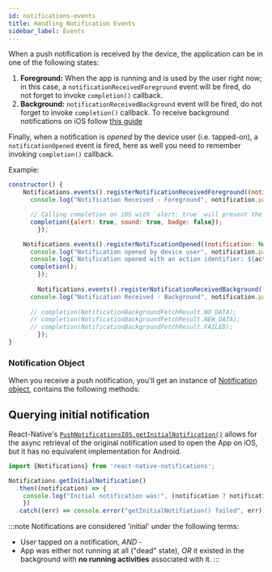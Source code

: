 ```yaml
---
id: notifications-events
title: Handling Notification Events
sidebar_label: Events
---
```


When a push notification is received by the device, the application can be in one of the following states:

1. **Foreground:** When the app is running and is used by the user right now; in this case, a `notificationReceivedForeground` event will be fired, do not forget to invoke `completion()` callback.
2. **Background:** `notificationReceivedBackground` event will be fired, do not forget to invoke `completion()` callback.
To receive background notifications on iOS follow [this guide](https://developer.apple.com/documentation/usernotifications/setting_up_a_remote_notification_server/pushing_background_updates_to_your_app)

Finally, when a notification is _opened_ by the device user (i.e. tapped-on), a `notificationOpened` event is fired, here as well you need to remember invoking `completion()` callback.

Example:

```jsx
constructor() {
    Notifications.events().registerNotificationReceivedForeground((notification: Notification, completion: (response: NotificationCompletion) => void) => {
      console.log("Notification Received - Foreground", notification.payload);

      // Calling completion on iOS with `alert: true` will present the native iOS inApp notification.
      completion({alert: true, sound: true, badge: false});
		});

    Notifications.events().registerNotificationOpened((notification: Notification, completion: () => void, action: NotificationActionResponse) => {
      console.log("Notification opened by device user", notification.payload);
      console.log(`Notification opened with an action identifier: ${action.identifier} and response text: ${action.text}`);
      completion();
		});
		
		Notifications.events().registerNotificationReceivedBackground((notification: Notification, completion: (response: NotificationBackgroundFetchResult) => void) => {
      console.log("Notification Received - Background", notification.payload);
      
      // completion(NotificationBackgroundFetchResult.NO_DATA);
      // completion(NotificationBackgroundFetchResult.NEW_DATA);
      // completion(NotificationBackgroundFetchResult.FAILED);
		});
}
```

### Notification Object

When you receive a push notification, you'll get an instance of [Notification object](../api/notification-obj), contains the following methods:

## Querying initial notification

React-Native's [`PushNotificationsIOS.getInitialNotification()`](https://facebook.github.io/react-native/docs/pushnotificationios.html#getinitialnotification) allows for the async retrieval of the original notification used to open the App on iOS, but it has no equivalent implementation for Android.

```jsx
import {Notifications} from 'react-native-notifications';

Notifications.getInitialNotification()
  .then((notification) => {
    console.log("Initial notification was:", (notification ? notification.payload : 'N/A'));
	})  	
  .catch((err) => console.error("getInitialNotifiation() failed", err));

```

:::note
Notifications are considered 'initial' under the following terms:

- User tapped on a notification, _AND_ -
- App was either not running at all ("dead" state), _OR_ it existed in the background with **no running activities** associated with it.
:::